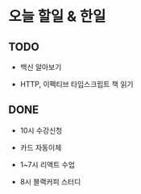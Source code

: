 # 오늘 할일 & 한일

## TODO

- 백신 알아보기

- HTTP, 이펙티브 타입스크립트 책 읽기

## DONE

- 10시 수강신청

- 카드 자동이체

- 1~7시 리액트 수업

- 8시 블랙커피 스터디
